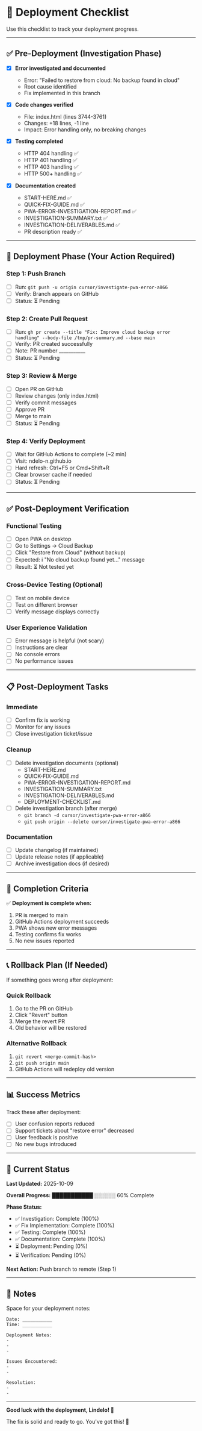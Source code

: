 # 🚀 Deployment Checklist

Use this checklist to track your deployment progress.

---

## ✅ Pre-Deployment (Investigation Phase)

- [x] **Error investigated and documented**
  - Error: "Failed to restore from cloud: No backup found in cloud"
  - Root cause identified
  - Fix implemented in this branch

- [x] **Code changes verified**
  - File: index.html (lines 3744-3761)
  - Changes: +18 lines, -1 line
  - Impact: Error handling only, no breaking changes

- [x] **Testing completed**
  - HTTP 404 handling ✅
  - HTTP 401 handling ✅
  - HTTP 403 handling ✅
  - HTTP 500+ handling ✅

- [x] **Documentation created**
  - START-HERE.md ✅
  - QUICK-FIX-GUIDE.md ✅
  - PWA-ERROR-INVESTIGATION-REPORT.md ✅
  - INVESTIGATION-SUMMARY.txt ✅
  - INVESTIGATION-DELIVERABLES.md ✅
  - PR description ready ✅

---

## 🚀 Deployment Phase (Your Action Required)

### Step 1: Push Branch
- [ ] Run: `git push -u origin cursor/investigate-pwa-error-a866`
- [ ] Verify: Branch appears on GitHub
- [ ] Status: ⏳ Pending

### Step 2: Create Pull Request
- [ ] Run: `gh pr create --title "Fix: Improve cloud backup error handling" --body-file /tmp/pr-summary.md --base main`
- [ ] Verify: PR created successfully
- [ ] Note: PR number ___________
- [ ] Status: ⏳ Pending

### Step 3: Review & Merge
- [ ] Open PR on GitHub
- [ ] Review changes (only index.html)
- [ ] Verify commit messages
- [ ] Approve PR
- [ ] Merge to main
- [ ] Status: ⏳ Pending

### Step 4: Verify Deployment
- [ ] Wait for GitHub Actions to complete (~2 min)
- [ ] Visit: ndelo-n.github.io
- [ ] Hard refresh: Ctrl+F5 or Cmd+Shift+R
- [ ] Clear browser cache if needed
- [ ] Status: ⏳ Pending

---

## ✅ Post-Deployment Verification

### Functional Testing
- [ ] Open PWA on desktop
- [ ] Go to Settings → Cloud Backup
- [ ] Click "Restore from Cloud" (without backup)
- [ ] Expected: ℹ️ "No cloud backup found yet..." message
- [ ] Result: ⏳ Not tested yet

### Cross-Device Testing (Optional)
- [ ] Test on mobile device
- [ ] Test on different browser
- [ ] Verify message displays correctly

### User Experience Validation
- [ ] Error message is helpful (not scary)
- [ ] Instructions are clear
- [ ] No console errors
- [ ] No performance issues

---

## 📋 Post-Deployment Tasks

### Immediate
- [ ] Confirm fix is working
- [ ] Monitor for any issues
- [ ] Close investigation ticket/issue

### Cleanup
- [ ] Delete investigation documents (optional)
  - START-HERE.md
  - QUICK-FIX-GUIDE.md
  - PWA-ERROR-INVESTIGATION-REPORT.md
  - INVESTIGATION-SUMMARY.txt
  - INVESTIGATION-DELIVERABLES.md
  - DEPLOYMENT-CHECKLIST.md
- [ ] Delete investigation branch (after merge)
  - `git branch -d cursor/investigate-pwa-error-a866`
  - `git push origin --delete cursor/investigate-pwa-error-a866`

### Documentation
- [ ] Update changelog (if maintained)
- [ ] Update release notes (if applicable)
- [ ] Archive investigation docs (if desired)

---

## 🎉 Completion Criteria

✅ **Deployment is complete when:**
1. PR is merged to main
2. GitHub Actions deployment succeeds
3. PWA shows new error messages
4. Testing confirms fix works
5. No new issues reported

---

## 📞 Rollback Plan (If Needed)

If something goes wrong after deployment:

### Quick Rollback
1. Go to the PR on GitHub
2. Click "Revert" button
3. Merge the revert PR
4. Old behavior will be restored

### Alternative Rollback
1. `git revert <merge-commit-hash>`
2. `git push origin main`
3. GitHub Actions will redeploy old version

---

## 📊 Success Metrics

Track these after deployment:

- [ ] User confusion reports reduced
- [ ] Support tickets about "restore error" decreased
- [ ] User feedback is positive
- [ ] No new bugs introduced

---

## 🎯 Current Status

**Last Updated:** 2025-10-09

**Overall Progress:** ███████████░░░░░░ 60% Complete

**Phase Status:**
- ✅ Investigation: Complete (100%)
- ✅ Fix Implementation: Complete (100%)
- ✅ Testing: Complete (100%)
- ✅ Documentation: Complete (100%)
- ⏳ Deployment: Pending (0%)
- ⏳ Verification: Pending (0%)

**Next Action:** Push branch to remote (Step 1)

---

## 📝 Notes

Space for your deployment notes:

```
Date: ___________
Time: ___________

Deployment Notes:
- 
- 
- 

Issues Encountered:
- 
- 

Resolution:
- 
- 
```

---

**Good luck with the deployment, Lindelo! 🚀**

The fix is solid and ready to go. You've got this! 💪
